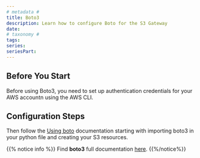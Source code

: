 ```yaml
---
# metadata # 
title: Boto3 
description: Learn how to configure Boto for the S3 Gateway
date: 
# taxonomy #
tags: 
series:
seriesPart:
--- 
```


## Before You Start 

Before using Boto3, you need to set up authentication credentials for your AWS accountn using the AWS CLI.

## Configuration Steps

Then follow the [Using boto](https://boto3.amazonaws.com/v1/documentation/api/latest/guide/quickstart.html#using-boto3) documentation starting with importing boto3 in your python file and creating your S3 resources.
   
{{% notice info %}}
Find **boto3** full documentation [here](https://boto3.amazonaws.com/v1/documentation/api/latest/index.html).
{{%/notice%}}

